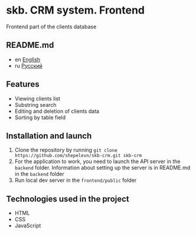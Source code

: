# skb. CRM system. Frontend

Frontend part of the clients database

## README.md

* en [English](README.md)
* ru [Русский](./readme/README.ru.md)

## Features

* Viewing clients list
* Substring search
* Editing and deletion of clients data
* Sorting by table field

## Installation and launch

1. Clone the repository by running
   `git clone https://github.com/shepelevn/skb-crm.git skb-crm`
2. For the application to work, you need to launch the API server in
   the `backend` folder. Information about setting up the server is in
   README.md in the `backend` folder
3. Run local dev server in the `frontend/public` folder

## Technologies used in the project

* HTML
* CSS
* JavaScript
